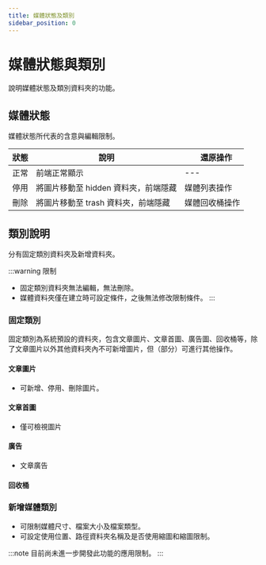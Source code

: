 ```yaml
---
title: 媒體狀態及類別
sidebar_position: 0
---
```


# 媒體狀態與類別

說明媒體狀態及類別資料夾的功能。

## 媒體狀態

媒體狀態所代表的含意與編輯限制。

| 狀態 | 說明                                 | 　還原操作　   |
| ---- | ------------------------------------ | -------------- |
| 正常 | 前端正常顯示                         | ---            |
| 停用 | 將圖片移動至 hidden 資料夾，前端隱藏 | 媒體列表操作   |
| 刪除 | 將圖片移動至 trash 資料夾，前端隱藏  | 媒體回收桶操作 |

## 類別說明

分有固定類別資料夾及新增資料夾。

:::warning 限制

-   固定類別資料夾無法編輯，無法刪除。
-   媒體資料夾僅在建立時可設定條件，之後無法修改限制條件。
    :::

### 固定類別

固定類別為系統預設的資料夾，包含文章圖片、文章首圖、廣告圖、回收桶等，除了文章圖片以外其他資料夾內不可新增圖片，但（部分）可進行其他操作。

#### 文章圖片

-   可新增、停用、刪除圖片。

#### 文章首圖

-   僅可檢視圖片

#### 廣告

-   文章廣告

#### 回收桶

### 新增媒體類別

-   可限制媒體尺寸、檔案大小及檔案類型。
-   可設定使用位置、路徑資料夾名稱及是否使用縮圖和縮圖限制。

:::note
目前尚未進一步開發此功能的應用限制。
:::
